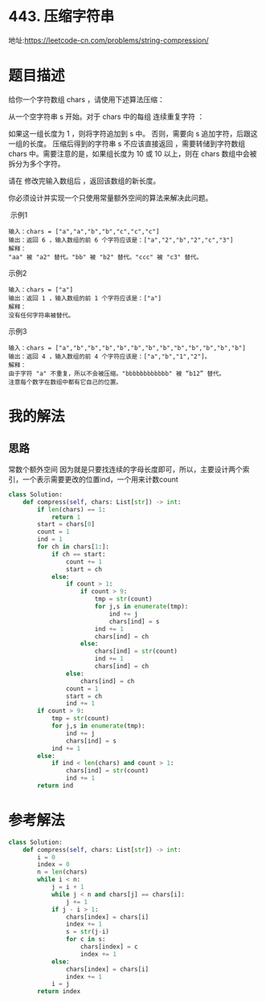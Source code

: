 # 443. 压缩字符串
地址:https://leetcode-cn.com/problems/string-compression/


# 题目描述
给你一个字符数组 chars ，请使用下述算法压缩：

从一个空字符串 s 开始。对于 chars 中的每组 连续重复字符 ：

如果这一组长度为 1 ，则将字符追加到 s 中。
否则，需要向 s 追加字符，后跟这一组的长度。
压缩后得到的字符串 s 不应该直接返回 ，需要转储到字符数组 chars 中。需要注意的是，如果组长度为 10 或 10 以上，则在 chars 数组中会被拆分为多个字符。

请在 修改完输入数组后 ，返回该数组的新长度。

你必须设计并实现一个只使用常量额外空间的算法来解决此问题。

 示例1
```
输入：chars = ["a","a","b","b","c","c","c"]
输出：返回 6 ，输入数组的前 6 个字符应该是：["a","2","b","2","c","3"]
解释：
"aa" 被 "a2" 替代。"bb" 被 "b2" 替代。"ccc" 被 "c3" 替代。
```


示例2
```
输入：chars = ["a"]
输出：返回 1 ，输入数组的前 1 个字符应该是：["a"]
解释：
没有任何字符串被替代。
```

示例3
```
输入：chars = ["a","b","b","b","b","b","b","b","b","b","b","b","b"]
输出：返回 4 ，输入数组的前 4 个字符应该是：["a","b","1","2"]。
解释：
由于字符 "a" 不重复，所以不会被压缩。"bbbbbbbbbbbb" 被 “b12” 替代。
注意每个数字在数组中都有它自己的位置。

```

# 我的解法
## 思路
常数个额外空间
因为就是只要找连续的字母长度即可，所以，主要设计两个索引，一个表示需要更改的位置ind，一个用来计数count

```python
class Solution:
    def compress(self, chars: List[str]) -> int:
        if len(chars) == 1:
            return 1
        start = chars[0]
        count = 1
        ind = 1
        for ch in chars[1:]:
            if ch == start:
                count += 1
                start = ch
            else:
                if count > 1:
                    if count > 9:
                        tmp = str(count)
                        for j,s in enumerate(tmp):
                            ind += j
                            chars[ind] = s
                        ind += 1
                        chars[ind] = ch
                    else:
                        chars[ind] = str(count)
                        ind += 1
                        chars[ind] = ch
                else:
                    chars[ind] = ch
                count = 1
                start = ch
                ind += 1
        if count > 9:
            tmp = str(count)
            for j,s in enumerate(tmp):
                ind += j
                chars[ind] = s
            ind += 1
        else:
            if ind < len(chars) and count > 1:
                chars[ind] = str(count)
                ind += 1
        return ind

```


# 参考解法
```python
class Solution:
    def compress(self, chars: List[str]) -> int:
        i = 0
        index = 0
        n = len(chars)
        while i < n:
            j = i + 1
            while j < n and chars[j] == chars[i]:
                j += 1
            if j - i > 1:
                chars[index] = chars[i]
                index += 1
                s = str(j-i)
                for c in s:
                    chars[index] = c
                    index += 1
            else:
                chars[index] = chars[i]
                index += 1
            i = j
        return index 


```